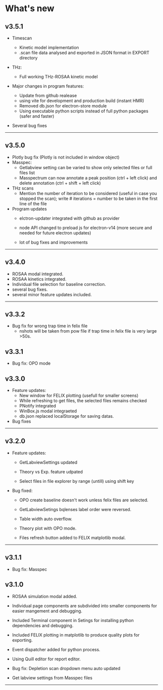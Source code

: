 # What's new
## v3.5.1

- Timescan
    - Kinetic model implementation
    - .scan file data analysed and exported in JSON format in EXPORT directory
- THz:

    - Full working THz-ROSAA kinetic model


- Major changes in program features:

    - Update from github realease
    - using vite for development and production build (instant HMR)
    - Removed db.json for electron-store module
    - Using executable python scripts instead of full python packages (safer and faster)
- Several bug fixes
---

## v3.5.0
- Plotly bug fix (Plotly is not included in window object)
- Masspec:
    - Getlabview setting can be varied to show only selected files or full files list
    - Masspectrum can now annotate a peak position (ctrl + left click) and delete annotation (ctrl + shift + left click)
- THz scans
    - Mention the number of iteration to be considered (useful in case you stopped the scan); write # iterations = number to be taken in the first line of the file
- Program updates
    - elctron-updater integrated with github as provider 
    - node API changed to preload js for electron-v14 (more secure and needed for future electron updates)

    - lot of bug fixes and improvements

---
## v3.4.0



- ROSAA modal integrated.
- ROSAA kinetics integrated.
- Individual file selection for baseline correction.
- several bug fixes.
- several minor feature updates included.

---
## v3.3.2

- Bug fix for wrong trap time in felix file 
    - nshots will be taken from pow file if trap time in felix file is very large >50s.
## v3.3.1

- Bug fix: OPO mode

## v3.3.0

- Feature updates:
    - New window for FELIX plotting (usefull for smaller screens)
    - While refreshing to get files, the selected files remains checked
    - PNotify integrated
    - WinBox.js modal integraeted
    - db.json replaced localStorage for saving datas.
- Bug fixes    
---
## v3.2.0

- Feature updates:
    - GetLabviewSettings updated
    - Theory vs Exp. feature udpated

    - Select files in file explorer by range (untill) using shift key


- Bug fixed: 
    - OPO create baseline doesn't work unless felix files are selected.
    - GetLabviewSetings bqlenses label order were reversed.
    - Table width auto overflow.
    - Theory plot with OPO mode.

    - Files refresh button added to FELIX matplotlib modal.    
---
## v3.1.1

- Bug fix: Masspec

## v3.1.0

- ROSAA simulation modal added.

- Individual page components are subdivided into smaller components for easier mangement and debugging.
- Included Terminal component in Setings for installing python dependencies and debugging.
- Included FELIX plotting in matplotlib to produce quality plots for exporting.


- Event dispatcher added for python process.

- Using Quill editor for report editor.
- Bug fix: Depletion scan dropdown menu auto updated

- Get labview settings from Masspec files
---